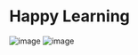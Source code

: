 <!-- The outputs are attached here, Feel free to modify it in the code -->

<h1> Happy Learning</h1>

![image](https://user-images.githubusercontent.com/80219842/180601668-4ffae341-2080-4160-939c-ef56d1518a1b.png)
![image](https://user-images.githubusercontent.com/80219842/180601683-4b82e537-6913-4278-8464-d09c895ce833.png)
